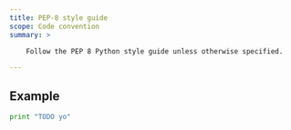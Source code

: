 ```yaml
---
title: PEP-8 style guide
scope: Code convention
summary: >

    Follow the PEP 8 Python style guide unless otherwise specified.

---
```


## Example

``` python
print "TODO yo"
```
